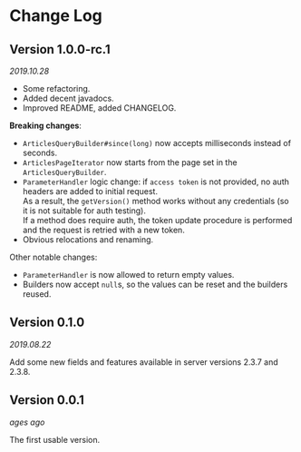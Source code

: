 # Change Log

## Version 1.0.0-rc.1

*2019.10.28*

 * Some refactoring.
 * Added decent javadocs.
 * Improved README, added CHANGELOG.

**Breaking changes**:

 * `ArticlesQueryBuilder#since(long)` now accepts milliseconds instead of seconds.
 * `ArticlesPageIterator` now starts from the page set in the `ArticlesQueryBuilder`.
 * `ParameterHandler` logic change: if `access token` is not provided, no auth headers are added to initial request.  
 As a result, the `getVersion()` method works without any credentials (so it is not suitable for auth testing).  
 If a method does require auth, the token update procedure is performed and the request is retried with a new token.
 * Obvious relocations and renaming.

Other notable changes:

 * `ParameterHandler` is now allowed to return empty values.
 * Builders now accept `null`s, so the values can be reset and the builders reused.


## Version 0.1.0

*2019.08.22*

Add some new fields and features available in server versions 2.3.7 and 2.3.8.


## Version 0.0.1

*ages ago*

The first usable version.
